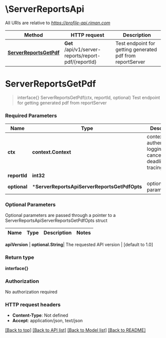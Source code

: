 # \ServerReportsApi

All URIs are relative to *https://profile-api.riman.com*

Method | HTTP request | Description
------------- | ------------- | -------------
[**ServerReportsGetPdf**](ServerReportsApi.md#ServerReportsGetPdf) | **Get** /api/v1/server-reports/report-pdf/{reportId} | Test endpoint for getting generated pdf from reportServer


# **ServerReportsGetPdf**
> interface{} ServerReportsGetPdf(ctx, reportId, optional)
Test endpoint for getting generated pdf from reportServer

### Required Parameters

Name | Type | Description  | Notes
------------- | ------------- | ------------- | -------------
 **ctx** | **context.Context** | context for authentication, logging, cancellation, deadlines, tracing, etc.
  **reportId** | **int32**|  | 
 **optional** | ***ServerReportsApiServerReportsGetPdfOpts** | optional parameters | nil if no parameters

### Optional Parameters
Optional parameters are passed through a pointer to a ServerReportsApiServerReportsGetPdfOpts struct

Name | Type | Description  | Notes
------------- | ------------- | ------------- | -------------

 **apiVersion** | **optional.String**| The requested API version | [default to 1.0]

### Return type

**interface{}**

### Authorization

No authorization required

### HTTP request headers

 - **Content-Type**: Not defined
 - **Accept**: application/json, text/json

[[Back to top]](#) [[Back to API list]](../README.md#documentation-for-api-endpoints) [[Back to Model list]](../README.md#documentation-for-models) [[Back to README]](../README.md)

